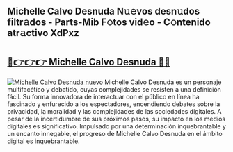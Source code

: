 ## Michelle Calvo Desnuda N𝚞𝚎vos desn𝚞dos filtr𝚊dos - Parts-Mib F𝚘tos vid𝚎o - C𝚘ntenido atr𝚊ctivo XdPxz

# <h2><a href="http://mbd8le.tromn.icu/?c=Michelle+Calvo+Desnuda">🔗👉👉👉 Michelle Calvo Desnuda 🔗🔗</a></h2>

[![Michelle Calvo Desnuda nuevo](https://i.imgur.com/pEAQMta.gif)](http://mbd8le.tromn.icu/?c=Michelle+Calvo+Desnuda)
Michelle Calvo Desnuda es un personaje multifacético y debatido, cuyas complejidades se resisten a una definición fácil.  Su forma innovadora de interactuar con el público en línea ha fascinado y enfurecido a los espectadores, encendiendo debates sobre la privacidad, la moralidad y las complejidades de las sociedades digitales. A pesar de la incertidumbre de sus próximos pasos, su impacto en los medios digitales es significativo. Impulsado por una determinación inquebrantable y un encanto innegable, el progreso de Michelle Calvo Desnuda en el ámbito digital es inquebrantable.
